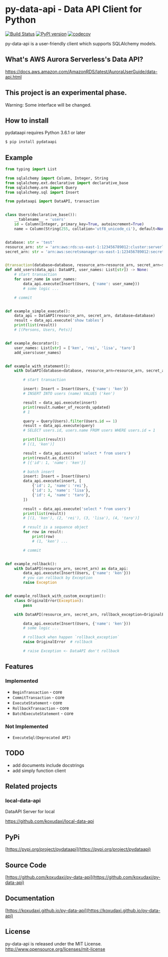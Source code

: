 # py-data-api - Data API Client for Python

[![Build Status](https://travis-ci.org/koxudaxi/py-data-api.svg?branch=master)](https://travis-ci.org/koxudaxi/py-data-api)
[![PyPI version](https://badge.fury.io/py/pydataapi.svg)](https://badge.fury.io/py/pydataapi)
[![codecov](https://codecov.io/gh/koxudaxi/py-data-api/branch/master/graph/badge.svg)](https://codecov.io/gh/koxudaxi/py-data-api)

py-data-api is a user-friendly client which supports SQLAlchemy models.

## What's AWS Aurora Serverless's Data API?
https://docs.aws.amazon.com/AmazonRDS/latest/AuroraUserGuide/data-api.html

## This project is an experimental phase.
Warning: Some interface will be changed.

## How to install
pydataapi requires Python 3.6.1 or later 
```bash
$ pip install pydataapi
```

## Example

```python
from typing import List

from sqlalchemy import Column, Integer, String
from sqlalchemy.ext.declarative import declarative_base
from sqlalchemy.orm import Query
from sqlalchemy.sql import Insert

from pydataapi import DataAPI, transaction


class Users(declarative_base()):
    __tablename__ = 'users'
    id = Column(Integer, primary_key=True, autoincrement=True)
    name = Column(String(255, collation='utf8_unicode_ci'), default=None)


database: str = 'test'
resource_arn: str = 'arn:aws:rds:us-east-1:123456789012:cluster:serverless-test-1'
secret_arn: str = 'arn:aws:secretsmanager:us-east-1:123456789012:secret:serverless-test1'


@transaction(database=database, resource_arn=resource_arn, secret_arn=secret_arn)
def add_users(data_api: DataAPI, user_names: List[str]) -> None:
    # start transaction
    for user_name in user_names:
        data_api.execute(Insert(Users, {'name': user_name}))
        # some logic ...

    # commit


def example_simple_execute():
    data_api = DataAPI(resource_arn, secret_arn, database=database)
    result = data_api.execute('show tables')
    print(list(result))
    # [(Persons, Users, Pets)]


def example_decorator():
    user_names: List[str] = ['ken', 'rei', 'lisa', 'taro']
    add_users(user_names)


def example_with_statement():
    with DataAPI(database=database, resource_arn=resource_arn, secret_arn=secret_arn) as data_api:

        # start transaction

        insert: Insert = Insert(Users, {'name': 'ken'})
        # INSERT INTO users (name) VALUES ('ken')

        result = data_api.execute(insert)
        print(result.number_of_records_updated)
        # 1

        query = Query(Users).filter(Users.id == 1)
        result = data_api.execute(query)
        # SELECT users.id, users.name FROM users WHERE users.id = 1

        print(list(result))
        # [(1, 'ken')]

        result = data_api.execute('select * from users')
        print(result.as_dict())
        # [{'id': 1, 'name': 'ken'}]

        # batch insert
        insert: Insert = Insert(Users)
        data_api.execute(insert, [
            {'id': 2, 'name': 'rei'},
            {'id': 3, 'name': 'lisa'},
            {'id': 4, 'name': 'taro'},
        ])

        result = data_api.execute('select * from users')
        print(list(result))
        # [(1, 'ken'), (2, 'rei'), (3, 'lisa'), (4, 'taro')]

        # result is a sequence object
        for row in result:
            print(row)
            # (1, 'ken') ...

        # commit


def example_rollback():
    with DataAPI(resource_arn, secret_arn) as data_api:
        data_api.execute(Insert(Users, {'name': 'ken'}))
        # you can rollback by Exception
        raise Exception


def example_rollback_with_custom_exception():
    class OriginalError(Exception):
        pass

    with DataAPI(resource_arn, secret_arn, rollback_exception=OriginalError) as data_api:

        data_api.execute(Insert(Users, {'name': 'ken'}))
        # some logic ...

        # rollback when happen `rollback_exception`
        raise OriginalError  # rollback

        # raise Exception <- DataAPI don't rollback

```

## 
## Features
### Implemented
- `BeginTransaction`  - core  
- `CommitTransaction` - core 
- `ExecuteStatement` - core 
- `RollbackTransaction` - core
- `BatchExecuteStatement` - core

### Not Implemented

- `ExecuteSql(Deprecated API)`


## TODO
- add documents include docstrings
- add simply function client

## Related projects
### local-data-api

DataAPI Server for local 

https://github.com/koxudaxi/local-data-api

## PyPi 

[https://pypi.org/project/pydataapi](https://pypi.org/project/pydataapi)

## Source Code

[https://github.com/koxudaxi/py-data-api](https://github.com/koxudaxi/py-data-api)

## Documentation

[https://koxudaxi.github.io/py-data-api](https://koxudaxi.github.io/py-data-api)

## License

py-data-api is released under the MIT License. http://www.opensource.org/licenses/mit-license
